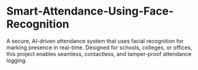 # Smart-Attendance-Using-Face-Recognition
A secure, AI-driven attendance system that uses facial recognition for marking presence in real-time. Designed for schools, colleges, or offices, this project enables seamless, contactless, and tamper-proof attendance logging.
